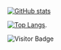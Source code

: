 <!--
**JunjieLl/JunjieLl** is a ✨ _special_ ✨ repository because its `README.md` (this file) appears on your GitHub profile.

Here are some ideas to get you started:

- 🔭 I’m currently working on ...
- 🌱 I’m currently learning ...
- 👯 I’m looking to collaborate on ...
- 🤔 I’m looking for help with ...
- 💬 Ask me about ...
- 📫 How to reach me: ...
- 😄 Pronouns: ...
- ⚡ Fun fact: ...
-->
[![GitHub stats](https://github-readme-stats.vercel.app/api?username=JunjieLl&theme=vue&bg_color=30,e96443,904e95&title_color=fff&text_color=fff&count_private=true)](https://github.com/anuraghazra/github-readme-stats)

[![Top Langs](https://github-readme-stats.vercel.app/api/top-langs/?username=JunjieLl&layout=compact&theme=vue&bg_color=30,000,434343&title_color=fff&text_color=fff&hide=html,css)](https://github.com/anuraghazra/github-readme-stats).
<!--
[![Readme Card](https://github-readme-stats.vercel.app/api/pin/?username=JunjieLl&repo=SwiftCalculator)](https://github.com/anuraghazra/github-readme-stats)
-->
![Visitor Badge](https://visitor-badge.laobi.icu/badge?page_id=JunjieLl)

